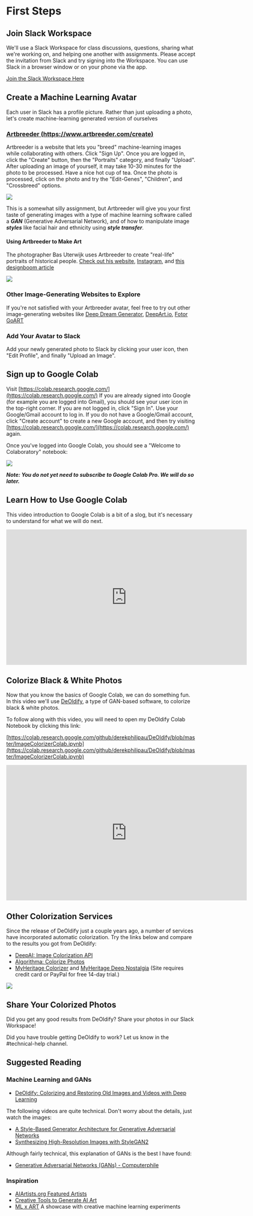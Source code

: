 # First Steps

## Join Slack Workspace

We'll use a Slack Workspace for class discussions, questions, sharing what we're working on, and helping one another with assignments.  Please accept the invitation from Slack and try signing into the Workspace.  You can use Slack in a browser window or on your phone via the app.

[Join the Slack Workspace Here](https://join.slack.com/t/machinelearni-klp5404/shared_invite/zt-mo8x7lbr-xBrms5TEBx28mKzY1IXGjA)

## Create a Machine Learning Avatar

Each user in Slack has a profile picture.  Rather than just uploading a photo, let's create machine-learning generated version of ourselves

### [Artbreeder (https://www.artbreeder.com/create)](https://www.artbreeder.com/create) 

Artbreeder is a website that lets you "breed" machine-learning images while collaborating with others.  Click "Sign Up".  Once you are logged in, click the "Create" button, then the "Portraits" category, and finally "Upload".  After uploading an image of yourself, it may take 10-30 minutes for the photo to be processed.  Have a nice hot cup of tea.  Once the photo is processed, click on the photo and try the "Edit-Genes", "Children", and "Crossbreed" options.

![](./img/ab.jpg)

This is a somewhat silly assignment, but Artbreeder will give you your first taste of generating images with a type of machine learning software called a ***GAN*** (Generative Adversarial Network), and of how to manipulate image ***styles*** like facial hair and ethnicity using ***style transfer***.

#### Using Artbreeder to Make Art

The photographer Bas Uterwijk uses Artbreeder to create "real-life" portraits of historical people.  [Check out his website](https://www.basuterwijk.com/portfolio/G0000WVKM6MbiIAc), [Instagram](https://www.instagram.com/ganbrood/), and [this designboom article](https://www.designboom.com/technology/bas-sterwijk-artbreeder-ai-famous-portraits-07-11-2020/)

![](./img/artbreeder.jpg)

### Other Image-Generating Websites to Explore

If you're not satisfied with your Artbreeder avatar, feel free to try out other image-generating websites like [Deep Dream Generator](https://deepdreamgenerator.com/), [DeepArt.io](https://deepart.io/), [Fotor GoART](https://goart.fotor.com/)

### Add Your Avatar to Slack

Add your newly generated photo to Slack by clicking your user icon, then "Edit Profile", and finally "Upload an Image".

## Sign up to Google Colab

Visit [https://colab.research.google.com/](https://colab.research.google.com/)  If you are already signed into Google (for example you are logged into Gmail), you should see your user icon in the top-right corner.  If you are not logged in, click "Sign In".  Use your Google/Gmail account to log in.  If you do not have a Google/Gmail account, click "Create account" to create a new Google account, and then try visiting [https://colab.research.google.com/](https://colab.research.google.com/) again.

Once you've logged into Google Colab, you should see a "Welcome to Colaboratory" notebook:

![](./img/colab.jpg)

***Note:  You do not yet need to subscribe to Google Colab Pro.  We will do so later.***

## Learn How to Use Google Colab

This video introduction to Google Colab is a bit of a slog, but it's necessary to understand for what we will do next.

<iframe width="640" height="360" src="https://www.youtube.com/embed/b2PudKFn5JY" frameborder="0" allow="accelerometer; autoplay; encrypted-media; gyroscope; picture-in-picture" allowfullscreen></iframe>

## Colorize Black & White Photos

Now that you know the basics of Google Colab, we can do something fun.  In this video we'll use [DeOldify](https://github.com/jantic/DeOldify), a type of GAN-based software, to colorize black & white photos.

To follow along with this video, you will need to open my DeOldify Colab Notebook by clicking this link:

[https://colab.research.google.com/github/derekphilipau/DeOldify/blob/master/ImageColorizerColab.ipynb](https://colab.research.google.com/github/derekphilipau/DeOldify/blob/master/ImageColorizerColab.ipynb)

<iframe width="640" height="360" src="https://www.youtube.com/embed/yTMuVcWigrU" frameborder="0" allow="accelerometer; autoplay; encrypted-media; gyroscope; picture-in-picture" allowfullscreen></iframe>


## Other Colorization Services

Since the release of DeOldify just a couple years ago, a number of services have incorporated automatic colorization.  Try the links below and compare to the results you got from DeOldify:

* [DeepAI: Image Colorization API](https://deepai.org/machine-learning-model/colorizer)
* [Algorithma: Colorize Photos](https://demos.algorithmia.com/colorize-photos)
* [MyHeritage Colorizer](https://www.myheritage.com/incolor) and [MyHeritage Deep Nostalgia](https://www.myheritage.com/deep-nostalgia) (Site requires credit card or PayPal for free 14-day trial.)

![](./img/comparison.jpg)

## Share Your Colorized Photos

Did you get any good results from DeOldify?  Share your photos in our Slack Workspace!

Did you have trouble getting DeOldify to work?  Let us know in the #technical-help channel.

## Suggested Reading

### Machine Learning and GANs

* [DeOldify: Colorizing and Restoring Old Images and Videos with Deep Learning](https://blog.floydhub.com/colorizing-and-restoring-old-images-with-deep-learning/)

The following videos are quite technical.  Don't worry about the details, just watch the images:
* [A Style-Based Generator Architecture for Generative Adversarial Networks](https://www.youtube.com/watch?v=kSLJriaOumA)
* [Synthesizing High-Resolution Images with StyleGAN2](https://www.youtube.com/watch?v=9QuDh3W3lOY)

Although fairly technical, this explanation of GANs is the best I have found:
* [Generative Adversarial Networks (GANs) - Computerphile](https://www.youtube.com/watch?v=Sw9r8CL98N0)

### Inspiration

* [AIArtists.org Featured Artists](https://aiartists.org/ai-artist-founding-members)
* [Creative Tools to Generate AI Art](https://aiartists.org/ai-generated-art-tools)
* [ML x ART](https://mlart.co/) A showcase with creative machine learning experiments

